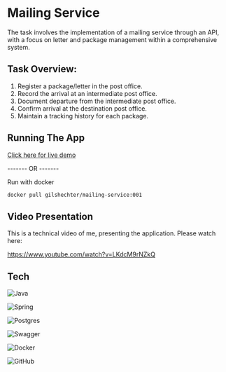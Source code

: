 
# Mailing Service

The task involves the implementation of a mailing service through an API, with a focus on letter and package management within a comprehensive system.

## Task Overview:

1. Register a package/letter in the post office.
2. Record the arrival at an intermediate post office.
3. Document departure from the intermediate post office.
4. Confirm arrival at the destination post office.
5. Maintain a tracking history for each package.

## Running The App

[Click here for live demo](https://mailing-service.runmydocker-app.com/swagger-ui.html#/)

------- OR -------

Run with docker
```bash
docker pull gilshechter/mailing-service:001
```

## Video Presentation

This is a technical video of me, presenting the application. Please watch here:

https://www.youtube.com/watch?v=LKdcM9rNZkQ



## Tech

![Java](https://img.shields.io/badge/java-%23ED8B00.svg?style=for-the-badge&logo=openjdk&logoColor=white)

![Spring](https://img.shields.io/badge/spring-%236DB33F.svg?style=for-the-badge&logo=spring&logoColor=white) 

![Postgres](https://img.shields.io/badge/postgres-%23316192.svg?style=for-the-badge&logo=postgresql&logoColor=white)

![Swagger](https://img.shields.io/badge/-Swagger-%23Clojure?style=for-the-badge&logo=swagger&logoColor=white)

 ![Docker](https://img.shields.io/badge/docker-%230db7ed.svg?style=for-the-badge&logo=docker&logoColor=white)

![GitHub](https://img.shields.io/badge/github-%23121011.svg?style=for-the-badge&logo=github&logoColor=white)

